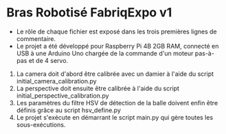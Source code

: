 # Bras Robotisé FabriqExpo v1
- Le rôle de chaque fichier est exposé dans les trois premières lignes de commentaire.
- Le projet a été développé pour Raspberry Pi 4B 2GB RAM, connecté en USB à une Arduino Uno chargée de la commande d'un moteur pas-à-pas et de 4 servo.

1. La camera doit d'abord être calibrée avec un damier à l'aide du script initial_camera_calibration.py
2. La perspective doit ensuite être calibrée à l'aide du script initial_perspective_calibration.py
3. Les paramètres du filtre HSV de détection de la balle doivent enfin être définis grâce au script hsv_define.py
4. Le projet s'exécute en démarrant le script main.py qui gère toutes les sous-exécutions.
